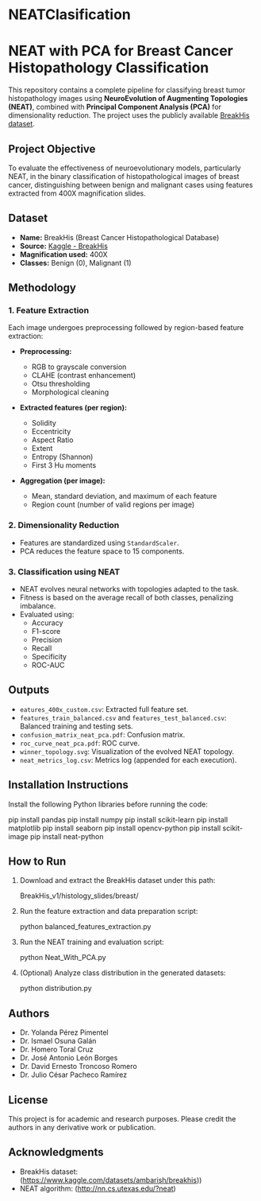 # NEATClasification

# NEAT with PCA for Breast Cancer Histopathology Classification

This repository contains a complete pipeline for classifying breast tumor histopathology images using **NeuroEvolution of Augmenting Topologies (NEAT)**, combined with **Principal Component Analysis (PCA)** for dimensionality reduction. The project uses the publicly available [BreakHis dataset](https://www.kaggle.com/datasets/ambarish/breakhis?resource=download).

## Project Objective

To evaluate the effectiveness of neuroevolutionary models, particularly NEAT, in the binary classification of histopathological images of breast cancer, distinguishing between benign and malignant cases using features extracted from 400X magnification slides.

## Dataset

- **Name:** BreakHis (Breast Cancer Histopathological Database)
- **Source:** [Kaggle - BreakHis](https://www.kaggle.com/datasets/ambarish/breakhis)
- **Magnification used:** 400X
- **Classes:** Benign (0), Malignant (1)

## Methodology

### 1. Feature Extraction

Each image undergoes preprocessing followed by region-based feature extraction:

- **Preprocessing:**
  - RGB to grayscale conversion
  - CLAHE (contrast enhancement)
  - Otsu thresholding
  - Morphological cleaning

- **Extracted features (per region):**
  - Solidity
  - Eccentricity
  - Aspect Ratio
  - Extent
  - Entropy (Shannon)
  - First 3 Hu moments

- **Aggregation (per image):**
  - Mean, standard deviation, and maximum of each feature
  - Region count (number of valid regions per image)

### 2. Dimensionality Reduction

- Features are standardized using `StandardScaler`.
- PCA reduces the feature space to 15 components.

### 3. Classification using NEAT

- NEAT evolves neural networks with topologies adapted to the task.
- Fitness is based on the average recall of both classes, penalizing imbalance.
- Evaluated using:
  - Accuracy
  - F1-score
  - Precision
  - Recall
  - Specificity
  - ROC-AUC

## Outputs

- `eatures_400x_custom.csv`: Extracted full feature set.
- `features_train_balanced.csv` and `features_test_balanced.csv`: Balanced training and testing sets.
- `confusion_matrix_neat_pca.pdf`: Confusion matrix.
- `roc_curve_neat_pca.pdf`: ROC curve.
- `winner_topology.svg`: Visualization of the evolved NEAT topology.
- `neat_metrics_log.csv`: Metrics log (appended for each execution).

## Installation Instructions

Install the following Python libraries before running the code:

pip install pandas
pip install numpy
pip install scikit-learn
pip install matplotlib
pip install seaborn
pip install opencv-python
pip install scikit-image
pip install neat-python


## How to Run

1. Download and extract the BreakHis dataset under this path:


   BreakHis_v1/histology_slides/breast/


2. Run the feature extraction and data preparation script:


   python balanced_features_extraction.py


3. Run the NEAT training and evaluation script:


   python Neat_With_PCA.py


4. (Optional) Analyze class distribution in the generated datasets:

 
   python distribution.py


## Authors

* Dr. Yolanda Pérez Pimentel
* Dr. Ismael Osuna Galán
* Dr. Homero Toral Cruz
* Dr. José Antonio León Borges
* Dr. David Ernesto Troncoso Romero
* Dr. Julio César Pacheco Ramírez


## License

This project is for academic and research purposes. Please credit the authors in any derivative work or publication.

## Acknowledgments

* BreakHis dataset: (https://www.kaggle.com/datasets/ambarish/breakhis))
* NEAT algorithm: (http://nn.cs.utexas.edu/?neat)

